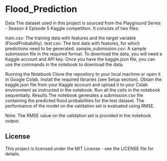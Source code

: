 # Flood_Prediction
Data
The dataset used in this project is sourced from the Playground Series - Season 4 Episode 5 Kaggle competition. It consists of two files:

train.csv: The training data with features and the target variable (FloodProbability).
test.csv: The test data with features, for which predictions need to be generated.
sample_submission.csv: A sample submission file in the required format.
To download the data, you will need a Kaggle account and API key. Once you have the kaggle.json file, you can use the commands in the notebook to download the data.

Running the Notebook
Clone the repository to your local machine or open it in Google Colab.
Install the required libraries (see Setup section).
Obtain the kaggle.json file from your Kaggle account and upload it to your Colab environment as instructed in the notebook.
Run all the cells in the notebook sequentially.
Results
The notebook generates a submission.csv file containing the predicted flood probabilities for the test dataset. The performance of the model on the validation set is evaluated using RMSE.

Note: The RMSE value on the validation set is provided in the notebook output.
## License

This project is licensed under the MIT License - see the LICENSE file for details.
